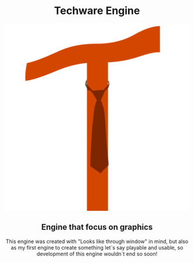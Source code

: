 <h1 align="center">Techware Engine</h1>
<p align="center"><img height="512px" src="tweLogo.png" alt="Techware Engine Logo"></p>

<h2 align="center">Engine that focus on graphics</h2>

<p align="center">
This engine was created with "Looks like through window" in mind, but also as my first engine to create something let`s say playable and usable, so development of this engine wouldn`t end so soon!
</p>